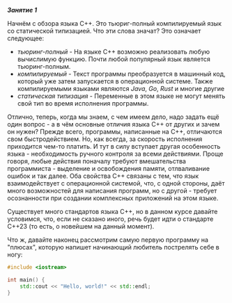 **_Занятие 1_**

Начнём с обзора языка C++. Это тьюриг-полный компилируемый язык со статической типизацией. Что эти слова значат? Это означает следующее:

- _тьюринг-полный_ - На языке C++ возможно реализовать любую вычислимую функцию. Почти любой популярный язык является тьюринг-полным.
- _компилируемый_ - Текст программы преобразуется в машинный код, который уже затем запускается в операционной системе. Также компилируемыми языками являются _Java_, _Go_, _Rust_ и многие другие
- _статическая типизация_ - Переменные в этом языке не могут менять свой тип во время исполнения программы.

Отлично, теперь, когда мы знаем, с чем имеем дело, надо задать ещё один вопрос - а в чём основные отличия языка C++ от других и зачем он нужен? Прежде всего, программы, написанные на C++, отличаются свом быстродействием. Но, как всегда, за скорость исполнения приходится чем-то платить. И тут в силу вступает другая особенность языка - необходимость ручного контроля за всеми действиями. Проще говоря, любые действия поначалу требуют вмешательства программиста - выделение и освобождения памяти, отлваливание ошибок и так далее. Оба свойства C++ связаны с тем, что язык взаимодействует с операционной системой, что, с одной стороны, даёт много возможностей для написания программ, но с другой - требует осознанности при создании комплексных приложений на этом языке.

Существует много стандартов языка C++, но в данном курсе давайте условимся, что, если не сказано иного, речь будет идти о стандарте C++23 (то есть, о новейшем на данный момент).

Что ж, давайте наконец рассмотрим самую первую программу на "плюсах", которую напишет начинающий любитель пострелять себе в ногу:

```c++
#include <iostream>

int main() {
    std::cout << "Hello, world!" << std::endl;
}
```
